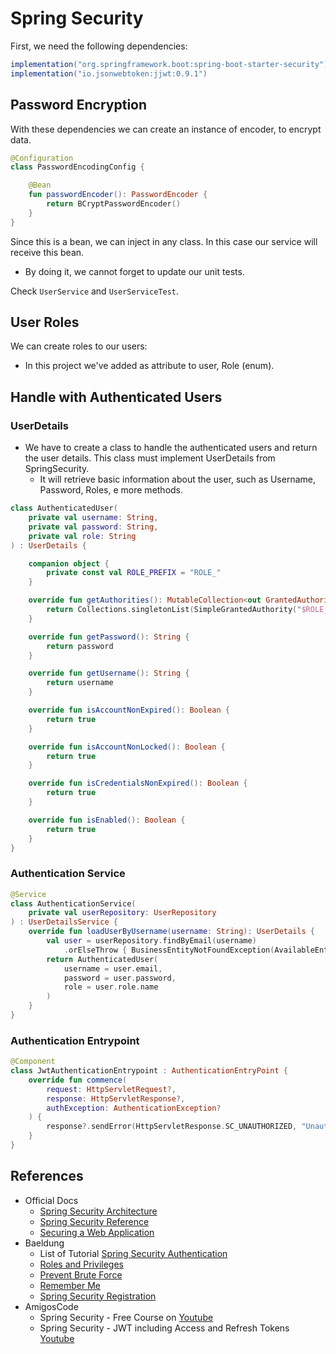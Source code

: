 # Spring Security

First, we need the following dependencies:

```groovy
implementation("org.springframework.boot:spring-boot-starter-security")
implementation("io.jsonwebtoken:jjwt:0.9.1")
```

## Password Encryption

With these dependencies we can create an instance of encoder, to encrypt data.

```kotlin
@Configuration
class PasswordEncodingConfig {

    @Bean
    fun passwordEncoder(): PasswordEncoder {
        return BCryptPasswordEncoder()
    }
}
```

Since this is a bean, we can inject in any class. In this case our service will receive this bean.

- By doing it, we cannot forget to update our unit tests.

Check `UserService` and `UserServiceTest`.

## User Roles
We can create roles to our users:
- In this project we've added as attribute to user, Role (enum).

## Handle with Authenticated Users

### UserDetails
- We have to create a class to handle the authenticated users and return the user details. This class must implement UserDetails from SpringSecurity.
  - It will retrieve basic information about the user, such as Username, Password, Roles, e more methods. 

```kotlin
class AuthenticatedUser(
    private val username: String,
    private val password: String,
    private val role: String
) : UserDetails {

    companion object {
        private const val ROLE_PREFIX = "ROLE_"
    }

    override fun getAuthorities(): MutableCollection<out GrantedAuthority> {
        return Collections.singletonList(SimpleGrantedAuthority("$ROLE_PREFIX$role"))
    }

    override fun getPassword(): String {
        return password
    }

    override fun getUsername(): String {
        return username
    }

    override fun isAccountNonExpired(): Boolean {
        return true
    }

    override fun isAccountNonLocked(): Boolean {
        return true
    }

    override fun isCredentialsNonExpired(): Boolean {
        return true
    }

    override fun isEnabled(): Boolean {
        return true
    }
}
```

### Authentication Service

```kotlin
@Service
class AuthenticationService(
    private val userRepository: UserRepository
) : UserDetailsService {
    override fun loadUserByUsername(username: String): UserDetails {
        val user = userRepository.findByEmail(username)
            .orElseThrow { BusinessEntityNotFoundException(AvailableEntities.USER, username) }
        return AuthenticatedUser(
            username = user.email,
            password = user.password,
            role = user.role.name
        )
    }
}
```

### Authentication Entrypoint

```kotlin
@Component
class JwtAuthenticationEntrypoint : AuthenticationEntryPoint {
    override fun commence(
        request: HttpServletRequest?,
        response: HttpServletResponse?,
        authException: AuthenticationException?
    ) {
        response?.sendError(HttpServletResponse.SC_UNAUTHORIZED, "Unauthorized")
    }
}
```

## References

- Official Docs
  - [Spring Security Architecture](https://spring.io/guides/topicals/spring-security-architecture)
  - [Spring Security Reference](https://docs.spring.io/spring-security/site/docs/current/reference/html5/#prerequisites)
  - [Securing a Web Application](https://spring.io/guides/gs/securing-web/)
- Baeldung
  - List of
    Tutorial [Spring Security Authentication](https://www.baeldung.com/spring-security-authentication-and-registration)
  - [Roles and Privileges](https://www.baeldung.com/role-and-privilege-for-spring-security-registration)
  - [Prevent Brute Force](https://www.baeldung.com/spring-security-block-brute-force-authentication-attempts)
  - [Remember Me](https://www.baeldung.com/spring-security-remember-me)
  - [Spring Security Registration](https://www.baeldung.com/spring-security-registration)
- AmigosCode
  - Spring Security - Free Course on [Youtube](https://www.youtube.com/watch?v=her_7pa0vrg&t=1424s)
  - Spring Security - JWT including Access and Refresh Tokens [Youtube](https://www.youtube.com/watch?v=VVn9OG9nfH0)